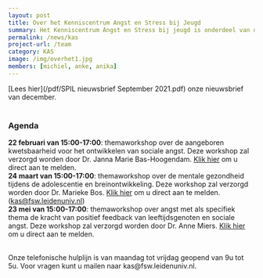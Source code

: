 ```yaml
---
layout: post
title: Over het Kenniscentrum Angst en Stress bij Jeugd
summary: Het Kenniscentrum Angst en Stress bij jeugd is onderdeel van de universiteit Leiden. Ons missie is om stress- en angstklachten bij kinderen zo vroeg mogelijk te herkennen en te verhelpen, door het verbinden van onderzoek, praktijk, zorg en onderwijs. Wij delen informatie over angst & stress bij jeugd op onze website en verzorgen onder meer presentaties en workshops voor scholen en trainingen voor leerlingen. <a href="/team"> Lees verder </a>
permalink: /news/kas
project-url: /team
category: KAS
image: /img/overhet1.jpg
members: [michiel, anke, anika]
---
```



[Lees hier](/pdf/SPIL nieuwsbrief September 2021.pdf) onze nieuwsbrief van december. 
<br>
<br>
### Agenda
<b>22 februari van 15:00-17:00</b>: themaworkshop over de aangeboren kwetsbaarheid voor het ontwikkelen van sociale angst. Deze workshop zal verzorgd worden door Dr. Janna Marie Bas-Hoogendam. [Klik hier](kas@fsw.leidenuniv.nl) om u direct aan te melden.
<br>
<b>24 maart van 15:00-17:00</b>: themaworkshop over de mentale gezondheid tijdens de adolescentie en breinontwikkeling. Deze workshop zal verzorgd worden door Dr. Marieke Bos. [Klik hier](kas@fsw.leidenuniv.nl) om u direct aan te melden. (kas@fsw.leidenuniv.nl)
<br>
<b>23 mei van 15:00-17:00</b>: themaworkshop over angst met als specifiek thema de kracht van positief feedback van leeftijdsgenoten en sociale angst. Deze workshop zal verzorgd worden door Dr. Anne Miers. [Klik hier](kas@fsw.leidenuniv.nl) om u direct aan te melden. 

<br>
Onze telefonische hulplijn is van maandag tot vrijdag geopend van 9u tot 5u. Voor vragen kunt u mailen naar kas@fsw.leidenuniv.nl.





